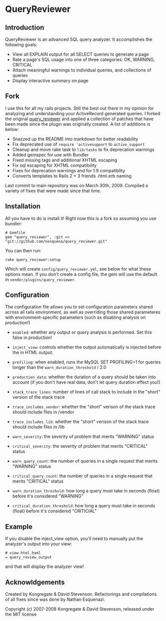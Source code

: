 # QueryReviewer #

## Introduction ##

QueryReviewer is an advanced SQL query analyzer.  It accomplishes the following goals:

 * View all EXPLAIN output for all SELECT queries to generate a page
 * Rate a page's SQL usage into one of three categories: OK, WARNING, CRITICAL
 * Attach meaningful warnings to individual queries, and collections of queries
 * Display interactive summary on page

## Fork ##

I use this for all my rails projects. Still the best out there in my opinion for analyzing and understanding your ActiveRecord generated queries. I forked the original [query_reviewer](https://github.com/dsboulder/query_reviewer) and applied a collection of patches that have been made since the plugin was originally created. A list of additions is below:

 * Snazzed up the README into markdown for better readability
 * Fix deprecated use of `require 'activesupport` to `active_support`
 * Cleanup and move rake task to `lib/tasks` to fix deprecation warnings
 * Added gemspec for use with Bundler
 * Fixed missing tags and additional XHTML escaping
 * Fix sql escaping for XHTML compatibility
 * Fixes for deprecation warnings and for 1.9 compatiblity
 * Converts templates to Rails 2 + 3 friends .html.erb naming

Last commit to main repository was on March 30th, 2009. Compiled a variety of fixes that were made since that time.

## Installation ##

All you have to do is install it! Right now this is a fork so assuming you use bundler:

    # Gemfile
    gem "query_reviewer", :git => "git://github.com/nesquena/query_reviewer.git"

You can then run:

    rake query_reviewer:setup

Which will create `config/query_reviewer.yml`, see below for what these options mean.
If you don't create a config file, the gem will use the default in `vendor/plugins/query_reviewer`.


## Configuration ##

The configuration file allows you to set configuration parameters shared across all rails environment, as well as overriding those shared parameteres with environment-specific parameters (such as disabling analysis on production!)

 * `enabled`: whether any output or query analysis is performed.  Set this false in production!
 * `inject_view`: controls whether the output automatically is injected before the </body> in HTML output.
 * `profiling`: when enabled, runs the MySQL SET PROFILING=1 for queries longer than the `warn_duration_threshold` / 2.0
 * `production_data`: whether the duration of a query should be taken into account (if you don't have real data, don't let query duration effect you!)

 * `stack_trace_lines`: number of lines of call stack to include in the "short" version of the stack trace
 * `trace_includes_vendor`: whether the "short" verison of the stack trace should include files in /vendor
 * `trace_includes_lib`: whether the "short" verison of the stack trace should include files in /lib

 * `warn_severity`: the severity of problem that merits "WARNING" status
 * `critical_severity`: the severity of problem that merits "CRITICAL" status

 * `warn_query_count`: the number of queries in a single request that merits "WARNING" status
 * `critical_query_count`: the number of queries in a single request that merits "CRITICAL" status

 * `warn_duration_threshold`: how long a query must take in seconds (float) before it's considered "WARNING"
 * `critical_duration_threshold`: how long a query must take in seconds (float) before it's considered "CRITICIAL"


## Example ##

If you disable the inject_view option, you'll need to manually put the analyzer's output into your view:

    # view.html.haml
    = query_review_output

and that will display the analyzer view!

## Acknowldgements ##

Created by Kongregate & David Stevenson. Refactorings and compilations of all fixes since was done by Nathan Esquenazi.

Copyright (c) 2007-2008 Kongregate & David Stevenson, released under the MIT license